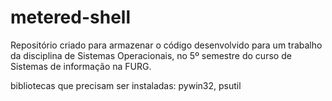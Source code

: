 # metered-shell
Repositório criado para armazenar o código desenvolvido para um trabalho da disciplina de Sistemas Operacionais, no 5º semestre do curso de Sistemas de informação na FURG.

bibliotecas que precisam ser instaladas: pywin32, psutil